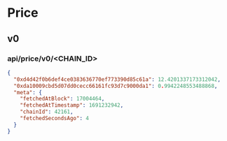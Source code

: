 # Price

## v0

### api/price/v0/<CHAIN_ID>

```json
{
  "0xd4d42f0b6def4ce0383636770ef773390d85c61a": 12.4201337173312042,
  "0xda10009cbd5d07dd0cecc66161fc93d7c9000da1": 0.9942248553488868,
  "meta": {
    "fetchedAtBlock": 17004464,
    "fetchedAtTimestamp": 1691232942,
    "chainId": 42161,
    "fetchedSecondsAgo": 4
  }
}
```
